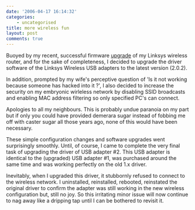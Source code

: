 ```yaml
---
date: '2006-04-17 16:14:32'
categories:
    - uncategorised
title: more wireless fun
layout: post
comments: true
---
```

Buoyed by my recent, successful firmware
[upgrade](http://www.nbrightside.com/blog/2006/04/11/wireless-upgrade/)
of my Linksys wireless router, and for the sake of completeness, I
decided to upgrade the driver software of the Linksys Wireless USB
adapters to the latest version (2.0.2).

In addition, prompted by my wife's perceptive question of 'Is it not
working because someone has hacked into it ?', I also decided to
increase the security on my embryonic wirleless network by disabling
SSID broadcasts and enabling MAC address filtering so only specified
PC's can connect.

Apologies to all my neighbours. This is probably undue paranoia on my
part but if only you could have provided demerara sugar instead of
fobbing me off with caster sugar all those years ago, none of this would
have been necessary.

These simple configuration changes and software upgrades went
surprisingly smoothly. Until, of course, I came to complete the very
final task of upgrading the driver of USB adapter \#2. This USB adapter
is identical to the (upgraded) USB adapter \#1, was purchased around the
same time and was working perfectly on the old 1.x driver.

Inevitably, when I upgraded this driver, it stubbornly refused to
connect to the wireless network. I uninstalled, reinstalled, rebooted,
reinstated the original driver to confirm the adapter was still working
in the new wireless configuration but, still no joy. So this irritating
minor issue will now continue to nag away like a dripping tap until I
can be bothered to revisit it.
